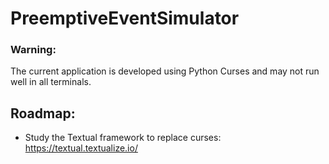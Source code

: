 # PreemptiveEventSimulator

### Warning:
The current application is developed using Python Curses and may not run well in all terminals.

## Roadmap:
 - Study the Textual framework to replace curses: https://textual.textualize.io/
